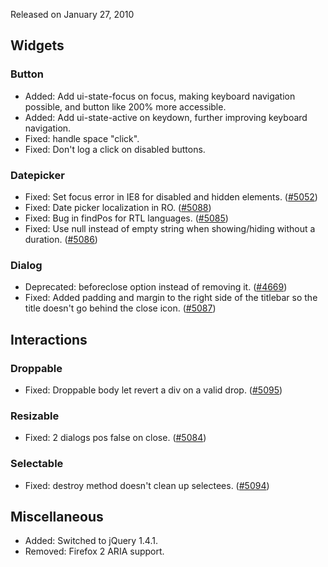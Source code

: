 <script>{
	"title": "jQuery UI 1.8rc1 Changelog"
}</script>

Released on January 27, 2010

## Widgets

### Button

* Added: Add ui-state-focus on focus, making keyboard navigation possible, and button like 200% more accessible.
* Added: Add ui-state-active on keydown, further improving keyboard navigation.
* Fixed: handle space "click".
* Fixed: Don't log a click on disabled buttons.

### Datepicker

* Fixed: Set focus error in IE8 for disabled and hidden elements. ([#5052](http://bugs.jqueryui.com/ticket/5052))
* Fixed: Date picker localization in RO. ([#5088](http://bugs.jqueryui.com/ticket/5088))
* Fixed: Bug in findPos for RTL languages. ([#5085](http://bugs.jqueryui.com/ticket/5085))
* Fixed: Use null instead of empty string when showing/hiding without a duration. ([#5086](http://bugs.jqueryui.com/ticket/5086))

### Dialog

* Deprecated: beforeclose option instead of removing it. ([#4669](http://bugs.jqueryui.com/ticket/4669))
* Fixed: Added padding and margin to the right side of the titlebar so the title doesn't go behind the close icon. ([#5087](http://bugs.jqueryui.com/ticket/5087))

## Interactions

### Droppable

* Fixed: Droppable body let revert a div on a valid drop. ([#5095](http://bugs.jqueryui.com/ticket/5095))

### Resizable

* Fixed: 2 dialogs pos false on close. ([#5084](http://bugs.jqueryui.com/ticket/5084))

### Selectable

* Fixed: destroy method doesn't clean up selectees. ([#5094](http://bugs.jqueryui.com/ticket/5094))

## Miscellaneous

* Added: Switched to jQuery 1.4.1.
* Removed: Firefox 2 ARIA support.
